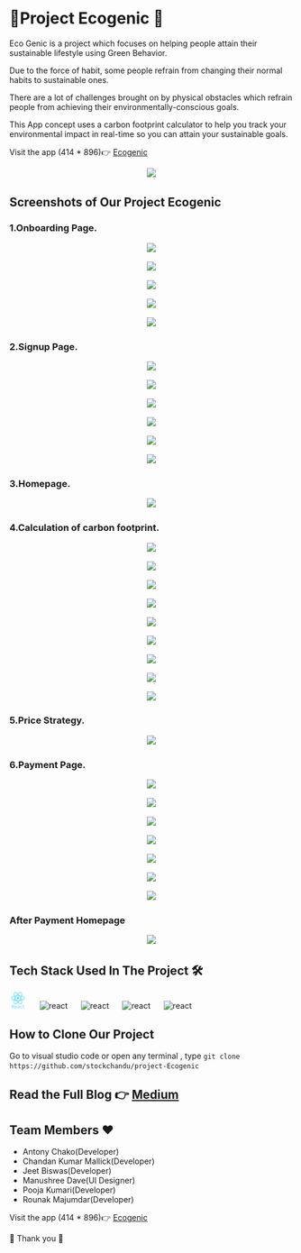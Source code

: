 # 🥬**Project Ecogenic** 🥬
Eco Genic is a project which focuses on helping people attain their sustainable lifestyle using Green Behavior.

Due to the force of habit, some people refrain from changing their normal habits to sustainable ones.

There are a lot of challenges brought on by physical obstacles which refrain people from achieving their environmentally-conscious goals.

This App concept uses a carbon footprint calculator to help you track your environmental impact in real-time so you can attain your sustainable goals.

Visit the app (414 * 896)👉  [Ecogenic](https://ecogenic-life.netlify.app)

<p align="center">

<img src="https://miro.medium.com/max/158/1*ogUOP4RJRZl2kwpoSW6v7w.png"/>

</p>

## Screenshots of Our Project Ecogenic 
### 1.Onboarding Page.
<p align="center">
<img src="https://miro.medium.com/max/160/1*UuOhqd6njjjKmISdlYEnxQ.png"/>
</p>
<p align="center">
<img src="https://miro.medium.com/max/160/1*7t8HE_uqxIC1JYNOzt2cKw.png"/>
</p>
<p align="center">
<img src="https://miro.medium.com/max/156/1*fGJ-bxX0tIMGfIwXC1DdVw.png"/>
</p>
<p align="center">
<img src="https://miro.medium.com/max/159/1*uL2fniCWYeMAVx6jVRPyEw.png"/>
</p>
<p align="center">
<img src="https://miro.medium.com/max/160/1*4M7sgDAHcBalMsHbO3lQgQ.png"/>
</p>


### 2.Signup Page.
<p align="center">
<img src="https://miro.medium.com/max/158/1*LUTDZ--MWKaX2MuXJW8LEA.png"/>
</p>
<p align="center">
<img src="https://miro.medium.com/max/158/1*5SExC6bsx_utXO9MNo1OxA.png"/>
</p>
<p align="center">
<img src="https://miro.medium.com/max/157/1*B3xLpo-FWjWRp5scgamyWA.png"/>
</p>
<p align="center">
<img src="https://miro.medium.com/max/161/1*KmWlvsPGFd3MZYF4sAoiIQ.png"/>
</p>
<p align="center">
<img src="https://miro.medium.com/max/647/1*4j4CfHPAJZz8e25j4CAzgg.png"/>
</p>
<p align="center">
<img src="https://miro.medium.com/max/157/1*ozCwvNcEYlSbIMHsnS0q4w.png"/>
</p>


### 3.Homepage.
<p align="center">
<img src="https://miro.medium.com/max/162/1*mD-VfMHL8p-1jC5DhAXMDw.png"/>
</p>

### 4.Calculation of carbon footprint.
<p align="center">
<img src="https://miro.medium.com/max/160/1*BrP_hpjuVrxM76rOd4D_zQ.png"/>
</p>
<p align="center">
<img src="https://miro.medium.com/max/158/1*OpqgWDpNxMRcdOiSa4BGGA.png"/>
</p>
<p align="center">
<img src="https://miro.medium.com/max/159/1*ggNtLfgzFDEQkSkX15vfbQ.png"/>
</p>
<p align="center">
<img src="https://miro.medium.com/max/160/1*TYsZl8MLDfj9NjU6hFdLZw.png"/>
</p>
<p align="center">
<img src="https://miro.medium.com/max/160/1*REhLBcOyDgrrWrLjiqlqOw.png"/>
</p>
<p align="center">
<img src="https://miro.medium.com/max/161/1*uJsKkX66reVRomtGA9YbDA.png"/>
</p>
<p align="center">
<img src="https://miro.medium.com/max/157/1*_dHgN4gtuHyxbyiUvdWaZQ.png"/>
</p>
<p align="center">
<img src="https://miro.medium.com/max/160/1*9eIX3Ym055av5RZfTlgtGQ.png"/>
</p>
<p align="center">
<img src="https://miro.medium.com/max/160/1*2MqvTp3zuILCbYSpaBa5Ow.png"/>
</p>


### 5.Price Strategy.
<p align="center">

<img src="https://miro.medium.com/max/153/1*qc1e9sIBI19dCCqpUd3v-Q.png"/>

</p>

### 6.Payment Page.
<p align="center">

<img src="https://miro.medium.com/max/152/1*EVQM_ElC-rRgton0yg0nYw.png"/>

</p>
<p align="center">

<img src="https://miro.medium.com/max/158/1*Yx7gtG71-kreZTOnpwD-Ag.png"/>

</p>
<p align="center">

<img src="https://miro.medium.com/max/156/1*OIljCdhSetgiao892sKBxQ.png"/>

</p>
<p align="center">

<img src="https://miro.medium.com/max/159/1*eS2-zPC0XULwF-ljHT9CZg.png"/>

</p>
<p align="center">

<img src="https://miro.medium.com/max/161/1*CE3Px2pvtjnWAY9tAk0skg.png"/>

</p>
<p align="center">

<img src="https://miro.medium.com/max/157/1*qRiDUSKpyMkJTe46g0gyiA.png"/>

</p>
<p align="center">

<img src="https://miro.medium.com/max/153/1*JYcmrQTtfHTF-v-YCEiHAA.png"/>

</p>

### After Payment Homepage
<p align="center">

<img src="https://miro.medium.com/max/159/1*GblCz78Eh2u_SEAhWnTJKg.png"/>

</p>

## Tech Stack Used In The Project 🛠️
<p>
 <img src="https://raw.githubusercontent.com/devicons/devicon/master/icons/react/react-original-wordmark.svg" alt="react" width="30" height="30"/>&nbsp;&nbsp;&nbsp;&nbsp;&nbsp; 
 <img src="https://cdn.pixabay.com/photo/2017/08/05/11/16/logo-2582747_1280.png" alt="react" width="30" height="30"/>&nbsp;&nbsp;&nbsp;&nbsp;&nbsp;
 <img src="https://sass-lang.com/assets/img/styleguide/seal-color-aef0354c.png" alt="react" width="30" height="30"/>&nbsp;&nbsp;&nbsp;&nbsp;&nbsp;
 <img src="https://cdn4.iconfinder.com/data/icons/logos-and-brands/512/233_Node_Js_logo-128.png" alt="react" width="30" height="30"/>&nbsp;&nbsp;&nbsp;&nbsp;&nbsp;
 <img src="https://img.icons8.com/color/452/mongodb.png" alt="react" width="30" height="30"/>&nbsp;&nbsp;&nbsp;&nbsp;&nbsp;
</p>


## How to Clone Our Project
Go to visual studio code or open any terminal , type 
```git clone https://github.com/stockchandu/project-Ecogenic```

## Read the Full Blog 👉  [Medium](https://medium.com/@malikchandan926/project-ecogenic-within-5days-4289c0458fb2)

## Team Members ❤️
* Antony Chako(Developer)
* Chandan Kumar Mallick(Developer) 
* Jeet Biswas(Developer) 
* Manushree Dave(UI Designer) 
* Pooja Kumari(Developer) 
* Rounak Majumdar(Developer) 

Visit the app (414 * 896)👉  [Ecogenic](https://ecogenic-life.netlify.app)

🙏 Thank you 🙏
